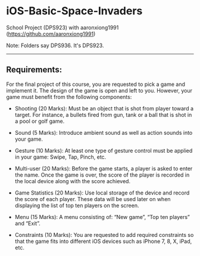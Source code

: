 # iOS-Basic-Space-Invaders
School Project (DPS923) with aaronxiong1991 (https://github.com/aaronxiong1991)

Note: Folders say DPS936. It's DPS923.

---

## Requirements:

For the final project of this course, you are requested to pick a game and implement it. The design of the game is open and left to you. However, your game must benefit from the following components:

* Shooting (20 Marks): Must be an object that is shot from player toward a target. For instance, a bullets fired from gun, tank or a ball that is shot in a pool or golf game.

* Sound (5 Marks): Introduce ambient sound as well as action sounds into your game.

* Gesture (10 Marks): At least one type of gesture control must be applied in your game: Swipe, Tap, Pinch, etc.

* Multi-user (20 Marks): Before the game starts, a player is asked to enter the name. Once the game is over, the score of the player is recorded in the local device along with the score achieved.

* Game Statistics (20 Marks): Use local storage of the device and record the score of each player. These data will be used later on when displaying the list of top ten players on the screen.

* Menu (15 Marks):  A menu consisting of: “New game”, “Top ten players” and “Exit”.

* Constraints (10 Marks): You are requested to add required constraints so that the game fits into different iOS devices such as iPhone 7, 8, X, iPad, etc.
